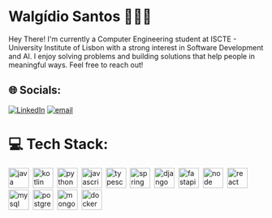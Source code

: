 # Walgídio Santos 🧑🏽‍💻
Hey There! I'm currently a Computer Engineering student at ISCTE - University Institute of Lisbon with a strong interest in Software Development and AI. I enjoy solving problems and building solutions that help people in meaningful ways. Feel free to reach out!


## 🌐 Socials:
[![LinkedIn](https://img.shields.io/badge/LinkedIn-%230077B5.svg?logo=linkedin&logoColor=white)](https://linkedin.com/in/https://www.linkedin.com/in/walgidio-santos/) [![email](https://img.shields.io/badge/Email-D14836?logo=gmail&logoColor=white)](mailto:walgidio.s@gmail.com) 

# 💻 Tech Stack:
<p align="left">
<img src="https://cdn.jsdelivr.net/gh/devicons/devicon/icons/java/java-original.svg" alt="java" width="40" height="40"/>&nbsp;
<img src="https://cdn.jsdelivr.net/gh/devicons/devicon/icons/kotlin/kotlin-original.svg" alt="kotlin" width="40" height="40"/>&nbsp;
<img src="https://cdn.jsdelivr.net/gh/devicons/devicon/icons/python/python-original.svg" alt="python" width="40" height="40"/>&nbsp;
<img src="https://cdn.jsdelivr.net/gh/devicons/devicon/icons/javascript/javascript-original.svg" alt="javascript" width="40" height="40"/>&nbsp;
<img src="https://cdn.jsdelivr.net/gh/devicons/devicon/icons/typescript/typescript-original.svg" alt="typescript" width="40" height="40"/>&nbsp;
<img src="https://cdn.jsdelivr.net/gh/devicons/devicon/icons/spring/spring-original.svg" alt="spring" width="40" height="40"/>&nbsp;
<img src="https://cdn.jsdelivr.net/gh/devicons/devicon/icons/django/django-plain.svg" alt="django" width="40" height="40"/>&nbsp;
<img src="https://cdn.jsdelivr.net/gh/devicons/devicon/icons/github/github-original.svg" alt="fastapi https://logowik.com/content/uploads/images/fastapi6230.logowik.com.webp" width="40" height="40"/>&nbsp;
<img src="https://cdn.jsdelivr.net/gh/devicons/devicon/icons/nodejs/nodejs-original.svg" alt="node" width="40" height="40"/>&nbsp;
<img src="https://cdn.jsdelivr.net/gh/devicons/devicon/icons/react/react-original.svg" alt="react" width="40" height="40"/>&nbsp;
<img src="https://cdn.jsdelivr.net/gh/devicons/devicon/icons/mysql/mysql-original.svg" alt="mysql" width="40" height="40"/>&nbsp;
<img src="https://cdn.jsdelivr.net/gh/devicons/devicon/icons/postgresql/postgresql-original.svg" alt="postgresql" width="40" height="40"/>&nbsp;
<img src="https://cdn.jsdelivr.net/gh/devicons/devicon/icons/mongodb/mongodb-original.svg" alt="mongodb" width="40" height="40"/>&nbsp;
<img src="https://cdn.jsdelivr.net/gh/devicons/devicon/icons/docker/docker-original.svg" alt="docker" width="40" height="40"/>&nbsp;
</p>
